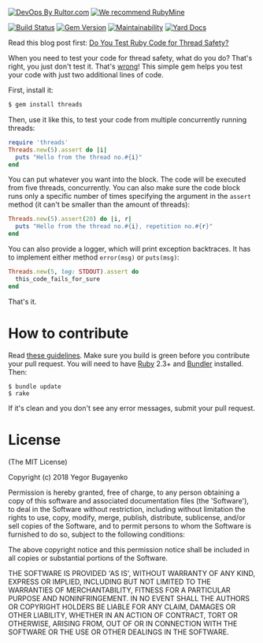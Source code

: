 [![DevOps By Rultor.com](http://www.rultor.com/b/yegor256/threads)](http://www.rultor.com/p/yegor256/threads)
[![We recommend RubyMine](http://www.elegantobjects.org/rubymine.svg)](https://www.jetbrains.com/ruby/)

[![Build Status](https://travis-ci.org/yegor256/threads.svg)](https://travis-ci.org/yegor256/threads)
[![Gem Version](https://badge.fury.io/rb/threads.svg)](http://badge.fury.io/rb/threads)
[![Maintainability](https://api.codeclimate.com/v1/badges/24fc3acdf781d98b8749/maintainability)](https://codeclimate.com/github/yegor256/threads/maintainability)
[![Yard Docs](http://img.shields.io/badge/yard-docs-blue.svg)](http://rubydoc.info/github/yegor256/threads/master/frames)

Read this blog post first: [Do You Test Ruby Code for Thread Safety?](https://www.yegor256.com/2018/11/06/ruby-threads.html)

When you need to test your code for thread safety, what do you do?
That's right, you just don't test it.
That's [wrong](https://www.yegor256.com/2018/03/27/how-to-test-thread-safety.html)!
This simple gem helps you test your code with just two additional lines of code.

First, install it:

```bash
$ gem install threads
```

Then, use it like this, to test your code from multiple concurrently running threads:

```ruby
require 'threads'
Threads.new(5).assert do |i|
  puts "Hello from the thread no.#{i}"
end
```

You can put whatever you want into the block. The code will be executed from five threads, concurrently.
You can also make sure the code block runs only a specific number of times
specifying the argument in the `assert` method (it can't be smaller than the amount of threads):

```ruby
Threads.new(5).assert(20) do |i, r|
  puts "Hello from the thread no.#{i}, repetition no.#{r}"
end
```

You can also provide a logger, which will print exception backtraces.
It has to implement either method `error(msg)` or `puts(msg)`:

```ruby
Threads.new(5, log: STDOUT).assert do
  this_code_fails_for_sure
end
```

That's it.

# How to contribute

Read [these guidelines](https://www.yegor256.com/2014/04/15/github-guidelines.html).
Make sure you build is green before you contribute
your pull request. You will need to have [Ruby](https://www.ruby-lang.org/en/) 2.3+ and
[Bundler](https://bundler.io/) installed. Then:

```
$ bundle update
$ rake
```

If it's clean and you don't see any error messages, submit your pull request.

# License

(The MIT License)

Copyright (c) 2018 Yegor Bugayenko

Permission is hereby granted, free of charge, to any person obtaining a copy
of this software and associated documentation files (the 'Software'), to deal
in the Software without restriction, including without limitation the rights
to use, copy, modify, merge, publish, distribute, sublicense, and/or sell
copies of the Software, and to permit persons to whom the Software is
furnished to do so, subject to the following conditions:

The above copyright notice and this permission notice shall be included in all
copies or substantial portions of the Software.

THE SOFTWARE IS PROVIDED 'AS IS', WITHOUT WARRANTY OF ANY KIND, EXPRESS OR
IMPLIED, INCLUDING BUT NOT LIMITED TO THE WARRANTIES OF MERCHANTABILITY,
FITNESS FOR A PARTICULAR PURPOSE AND NONINFRINGEMENT. IN NO EVENT SHALL THE
AUTHORS OR COPYRIGHT HOLDERS BE LIABLE FOR ANY CLAIM, DAMAGES OR OTHER
LIABILITY, WHETHER IN AN ACTION OF CONTRACT, TORT OR OTHERWISE, ARISING FROM,
OUT OF OR IN CONNECTION WITH THE SOFTWARE OR THE USE OR OTHER DEALINGS IN THE
SOFTWARE.
